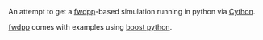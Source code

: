 An attempt to get a [fwdpp](http://github.com/molpopgen/fwdpp)-based simulation running in python via [Cython](htpp:://cython.org).

[fwdpp](http://github.com/molpopgen/fwdpp) comes with examples using [boost python](https://wiki.python.org/moin/boost.python/HowTo).

